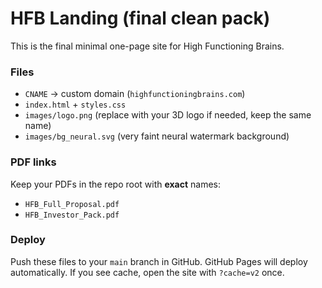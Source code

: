 # HFB Landing (final clean pack)

This is the final minimal one-page site for High Functioning Brains.

### Files
- `CNAME` → custom domain (`highfunctioningbrains.com`)
- `index.html` + `styles.css`
- `images/logo.png` (replace with your 3D logo if needed, keep the same name)
- `images/bg_neural.svg` (very faint neural watermark background)

### PDF links
Keep your PDFs in the repo root with **exact** names:
- `HFB_Full_Proposal.pdf`
- `HFB_Investor_Pack.pdf`

### Deploy
Push these files to your `main` branch in GitHub. GitHub Pages will deploy automatically.
If you see cache, open the site with `?cache=v2` once.